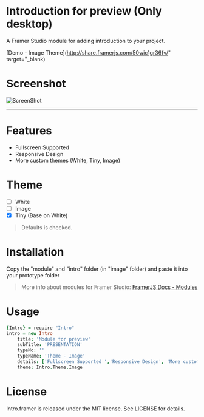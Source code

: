 # Introduction for preview (Only desktop)
A Framer Studio module for adding introduction to your project.

[Demo - Image Theme](http://share.framerjs.com/50wic1gr36fv/" target="_blank)

# Screenshot
![ScreenShot](https://raw.github.com/framer-modules/intro.framer/master/screenshot.jpg)

___

# Features
- Fullscreen Supported
- Responsive Design
- More custom themes (White, Tiny, Image)

# Theme 
- [ ] White
- [ ] Image
- [x] Tiny (Base on White)

> Defaults is checked.

# Installation
Copy the "module" and "intro" folder (in "image" folder) and paste it into your prototype folder
> More info about modules for Framer Studio: [FramerJS Docs - Modules](http://framerjs.com/docs/#modules.modules)

# Usage
```coffeescript
{Intro} = require "Intro"
intro = new Intro
	title: 'Module for preview'
	subTitle: 'PRESENTATION'
	typeNo: ''
	typeName: 'Theme - Image'
	details: ['Fullscreen Supported ','Responsive Design', 'More custom themes']
	theme: Intro.Theme.Image
```

# License
Intro.framer is released under the MIT license. See LICENSE for details.
